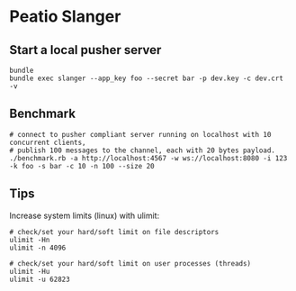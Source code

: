 # Peatio Slanger

## Start a local pusher server

    bundle
    bundle exec slanger --app_key foo --secret bar -p dev.key -c dev.crt  -v

## Benchmark

    # connect to pusher compliant server running on localhost with 10 concurrent clients,
    # publish 100 messages to the channel, each with 20 bytes payload.
    ./benchmark.rb -a http://localhost:4567 -w ws://localhost:8080 -i 123 -k foo -s bar -c 10 -n 100 --size 20

## Tips

Increase system limits (linux) with ulimit:

    # check/set your hard/soft limit on file descriptors
    ulimit -Hn
    ulimit -n 4096

    # check/set your hard/soft limit on user processes (threads)
    ulimit -Hu
    ulimit -u 62823

